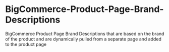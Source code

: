 BigCommerce-Product-Page-Brand-Descriptions
===========================================

BigCommerce Product Page Brand Descriptions that are based on the brand of the product and are dynamically pulled from a separate page and added to the product page
